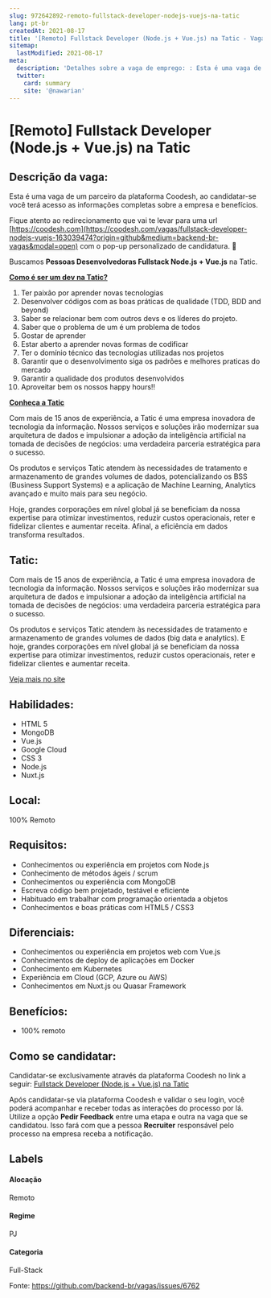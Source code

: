 ```yaml
---
slug: 972642892-remoto-fullstack-developer-nodejs-vuejs-na-tatic
lang: pt-br
createdAt: 2021-08-17
title: '[Remoto] Fullstack Developer (Node.js + Vue.js) na Tatic - Vaga de Emprego'
sitemap:
  lastModified: 2021-08-17
meta:
  description: 'Detalhes sobre a vaga de emprego: : Esta é uma vaga de um parceiro da plataforma Coodesh, ao candidatar-se você terá acesso as informações completas sobre a empresa e benefícios.  Fique atento ao redirecionamento que vai te levar para uma url [https://coodesh.com](https://coodesh.com/vagas/fullstack-developer-nodejs-vuejs-163039474?origin=github&medium=backend-br-vagas&modal=open) com o pop-up personalizado de candidatura. 👋 <p>Buscamos <strong>Pessoas Desenvolvedoras Fullstack Node.js + Vue.js</strong> na Tatic.</p> <p></p> <p><strong><ins>Como é ser um dev na Tatic?</ins></strong></p> <ol> <li>Ter paixão por aprender novas tecnologias</li> <li>Desenvolver códigos com as boas práticas de qualidade (TDD, BDD and beyond)</li> <li>Saber se relacionar bem com outros devs e os líderes do projeto.</li> <li>Saber que o problema de um é um problema de todos</li> <li>Gostar de aprender</li> <li>Estar aberto a aprender novas formas de codificar</li> <li>Ter o domínio técnico das tecnologias utilizadas nos projetos</li> <li>Garantir que o desenvolvimento siga os padrões e melhores praticas do mercado</li> <li>Garantir a qualidade dos produtos desenvolvidos</li> <li>Aproveitar bem os nossos happy hours!!</li> </ol> <p></p> <p><strong><ins>Conheça a Tatic</ins></strong></p> <p>Com mais de 15 anos de experiência, a Tatic é uma empresa inovadora de tecnologia da informação. Nossos serviços e soluções irão modernizar sua arquitetura de dados e impulsionar a adoção da inteligência artificial na tomada de decisões de negócios: uma verdadeira parceria estratégica para o sucesso.</p> <p>Os produtos e serviços Tatic atendem às necessidades de tratamento e armazenamento de grandes volumes de dados, potencializando os BSS (Business Support Systems) e a aplicação de Machine Learning, Analytics avançado e muito mais para seu negócio.</p> <p>Hoje, grandes corporações em nível global já se beneficiam da nossa expertise para otimizar investimentos, reduzir custos operacionais, reter e fidelizar clientes e aumentar receita. Afinal, a eficiência em dados transforma resultados.</p>'
  twitter:
    card: summary
    site: '@nawarian'
---
```


# [Remoto] Fullstack Developer (Node.js + Vue.js) na Tatic

## Descrição da vaga: 
Esta é uma vaga de um parceiro da plataforma Coodesh, ao candidatar-se você terá acesso as informações completas sobre a empresa e benefícios.


Fique atento ao redirecionamento que vai te levar para uma url [https://coodesh.com](https://coodesh.com/vagas/fullstack-developer-nodejs-vuejs-163039474?origin=github&medium=backend-br-vagas&modal=open) com o pop-up personalizado de candidatura. 👋
<p>Buscamos <strong>Pessoas Desenvolvedoras Fullstack Node.js + Vue.js</strong> na Tatic.</p>
<p></p>
<p><strong><ins>Como é ser um dev na Tatic?</ins></strong></p>
<ol>
<li>Ter paixão por aprender novas tecnologias</li>
<li>Desenvolver códigos com as boas práticas de qualidade (TDD, BDD and beyond)</li>
<li>Saber se relacionar bem com outros devs e os líderes do projeto.</li>
<li>Saber que o problema de um é um problema de todos</li>
<li>Gostar de aprender</li>
<li>Estar aberto a aprender novas formas de codificar</li>
<li>Ter o domínio técnico das tecnologias utilizadas nos projetos</li>
<li>Garantir que o desenvolvimento siga os padrões e melhores praticas do mercado</li>
<li>Garantir a qualidade dos produtos desenvolvidos</li>
<li>Aproveitar bem os nossos happy hours!!</li>
</ol>
<p></p>
<p><strong><ins>Conheça a Tatic</ins></strong></p>
<p>Com mais de 15 anos de experiência, a Tatic é uma empresa inovadora de tecnologia da informação. Nossos serviços e soluções irão modernizar sua arquitetura de dados e impulsionar a adoção da inteligência artificial na tomada de decisões de negócios: uma verdadeira parceria estratégica para o sucesso.</p>
<p>Os produtos e serviços Tatic atendem às necessidades de tratamento e armazenamento de grandes volumes de dados, potencializando os BSS (Business Support Systems) e a aplicação de Machine Learning, Analytics avançado e muito mais para seu negócio.</p>
<p>Hoje, grandes corporações em nível global já se beneficiam da nossa expertise para otimizar investimentos, reduzir custos operacionais, reter e fidelizar clientes e aumentar receita. Afinal, a eficiência em dados transforma resultados.</p>

## Tatic: 
 <p>Com mais de 15 anos de experiência, a Tatic é uma empresa inovadora de tecnologia da informação. Nossos serviços e soluções irão modernizar sua arquitetura de dados e impulsionar a adoção da inteligência artificial na tomada de decisões de negócios: uma verdadeira parceria estratégica para o sucesso.</p>

<p>Os produtos e serviços Tatic atendem às necessidades de tratamento e armazenamento de grandes volumes de dados (big data e analytics). E hoje, grandes corporações em nível global já se beneficiam da nossa expertise para otimizar investimentos, reduzir custos operacionais, reter e fidelizar clientes e aumentar receita.</p><a href='https://coodesh.com/empresas/tatic'>Veja mais no site</a>

 ## Habilidades: 
 - HTML 5 
- MongoDB 
- Vue.js 
- Google Cloud 
- CSS 3 
- Node.js 
- Nuxt.js
## Local: 
 100% Remoto
## Requisitos: 
 - Conhecimentos ou experiência em projetos com Node.js 
- Conhecimento de métodos ágeis / scrum 
- Conhecimentos ou experiência com MongoDB 
- Escreva código bem projetado, testável e eficiente 
- Habituado em trabalhar com programação orientada a objetos 
- Conhecimentos e boas práticas com HTML5 / CSS3
## Diferenciais: 
 - Conhecimentos ou experiência em projetos web com Vue.js 
- Conhecimentos de deploy de aplicações em Docker 
- Conhecimento em Kubernetes 
- Experiência em Cloud (GCP, Azure ou AWS) 
- Conhecimentos em Nuxt.js ou Quasar Framework
## Benefícios: 
 - 100% remoto
## Como se candidatar:
Candidatar-se exclusivamente através da plataforma Coodesh no link a seguir: [Fullstack Developer (Node.js + Vue.js) na Tatic](https://coodesh.com/vagas/fullstack-developer-nodejs-vuejs-163039474?origin=github&medium=backend-br-vagas&modal=open)


Após candidatar-se via plataforma Coodesh e validar o seu login, você poderá acompanhar e receber todas as interações do processo por lá. Utilize a opção **Pedir Feedback** entre uma etapa e outra na vaga que se candidatou. Isso fará com que a pessoa **Recruiter** responsável pelo processo na empresa receba a notificação.
## Labels
#### Alocação
Remoto
#### Regime
PJ
#### Categoria
Full-Stack

Fonte: https://github.com/backend-br/vagas/issues/6762